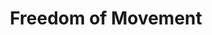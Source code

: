 ---
title: "Freedom of Movement"
permalink: /spells/freedom-of-movement/
tags:
  - Spell
available_for:
  - Bard
  - Cleric
  - Druid
  - Ranger
level: "4th Level"
school: "Abjuration"
range: "Touch"
comp:
  - V
  - S
  - M
material: "a leather strap, bound around the arm or a similar appendage."
duration: "1 hour"
description: |
  You touch a willing creature. For the duration, the target's movement is unaffected by difficult terrain, and spells and other magical effects can neither reduce the target's speed nor cause the target to be paralyzed or restrained.

  The target can also spend 5 feet of movement to automatically escape from nonmagical restraints, such as manacles or a creature that has it grappled. Finally, being underwater imposes no penalties on the target's movement or attacks.
excerpt: "You touch a willing creature."
source: "Basic Rules"
---